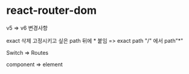 # react-router-dom

v5 => v6 변경사항

exact 삭제 고정시키고 싶은 path 뒤에 * 붙임 => exact path "/" 에서 path"*"

Switch => Routes

component => element